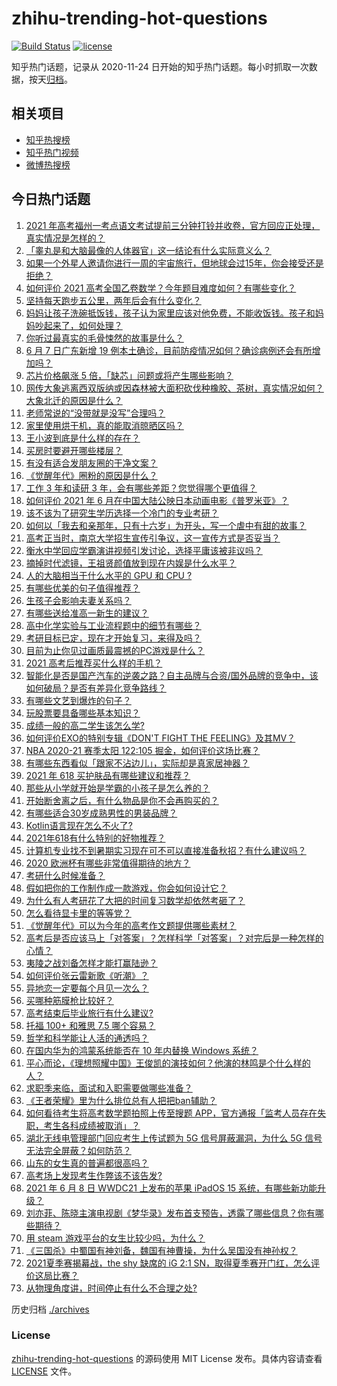 # zhihu-trending-hot-questions

[![Build Status](https://github.com/justjavac/zhihu-trending-hot-questions/workflows/ci/badge.svg?branch=master)](https://github.com/justjavac/zhihu-trending-hot-questions/actions)
[![license](https://img.shields.io/github/license/justjavac/zhihu-trending-hot-questions)](https://github.com/justjavac/zhihu-trending-hot-questions/blob/master/LICENSE)

知乎热门话题，记录从 2020-11-24 日开始的知乎热门话题。每小时抓取一次数据，按天[归档](./archives)。

## 相关项目

- [知乎热搜榜](https://github.com/justjavac/zhihu-trending-top-search)
- [知乎热门视频](https://github.com/justjavac/zhihu-trending-hot-video)
- [微博热搜榜](https://github.com/justjavac/weibo-trending-hot-search)

## 今日热门话题

<!-- BEGIN -->
<!-- 最后更新时间 Wed Jun 09 2021 05:02:49 GMT+0800 (China Standard Time) -->

1. [2021
   年高考福州一考点语文考试提前三分钟打铃并收卷，官方回应正处理，真实情况是怎样的？](https://www.zhihu.com/question/463603842)
2. [「睾丸是和大脑最像的人体器官」这一结论有什么实际意义么？](https://www.zhihu.com/question/463156456)
3. [如果一个外星人邀请你进行一周的宇宙旅行，但地球会过15年，你会接受还是拒绝？](https://www.zhihu.com/question/463336626)
4. [如何评价 2021
   高考全国乙卷数学？今年题目难度如何？有哪些变化？](https://www.zhihu.com/question/463681824)
5. [坚持每天跑步五公里，两年后会有什么变化？](https://www.zhihu.com/question/418315082)
6. [妈妈让孩子洗碗抵饭钱，孩子认为家里应该对他免费，不能收饭钱。孩子和妈妈吵起来了，如何处理？](https://www.zhihu.com/question/463356821)
7. [你听过最真实的毛骨悚然的故事是什么？](https://www.zhihu.com/question/458168131)
8. [6 月 7 日广东新增 19
   例本土确诊，目前防疫情况如何？确诊病例还会有所增加吗？](https://www.zhihu.com/question/463806780)
9. [芯片价格飙涨 5 倍，「缺芯」问题或将产生哪些影响？](https://www.zhihu.com/question/463574415)
10. [网传大象逃离西双版纳或因森林被大面积砍伐种橡胶、茶树，真实情况如何？大象北迁的原因是什么？](https://www.zhihu.com/question/463575906)
11. [老师常说的“没带就是没写”合理吗？](https://www.zhihu.com/question/457033055)
12. [家里使用烘干机，真的能取消晾晒区吗？](https://www.zhihu.com/question/450607143)
13. [王小波到底是什么样的存在？](https://www.zhihu.com/question/27333174)
14. [买房时要避开哪些楼层？](https://www.zhihu.com/question/447920355)
15. [有没有适合发朋友圈的干净文案？](https://www.zhihu.com/question/427302918)
16. [《觉醒年代》圈粉的原因是什么？](https://www.zhihu.com/question/460648920)
17. [工作 3 年和读研 3 年，会有哪些差距？您觉得哪个更值得？](https://www.zhihu.com/question/463621272)
18. [如何评价 2021 年 6
    月在中国大陆公映日本动画电影《普罗米亚》？](https://www.zhihu.com/question/462217273)
19. [该不该为了研究生学历选择一个冷门的专业考研？](https://www.zhihu.com/question/458850143)
20. [如何以「我去和亲那年，只有十六岁」为开头，写一个虐中有甜的故事？](https://www.zhihu.com/question/437988845)
21. [高考正当时，南京大学招生宣传引争议，这一宣传方式是否妥当？](https://www.zhihu.com/question/463702038)
22. [衡水中学回应学霸演讲视频引发讨论，选择平庸该被非议吗？](https://www.zhihu.com/question/462967509)
23. [摘掉时代滤镜，王祖贤颜值放到现在内娱是什么水平？](https://www.zhihu.com/question/460820502)
24. [人的大脑相当于什么水平的 GPU 和 CPU ?](https://www.zhihu.com/question/404006982)
25. [有哪些优美的句子值得推荐？](https://www.zhihu.com/question/459600599)
26. [生孩子会影响夫妻关系吗？](https://www.zhihu.com/question/369792300)
27. [有哪些送给准高一新生的建议？](https://www.zhihu.com/question/49779691)
28. [高中化学实验与工业流程题中的细节有哪些？](https://www.zhihu.com/question/383773565)
29. [考研目标已定，现在才开始复习，来得及吗？](https://www.zhihu.com/question/463136813)
30. [目前为止你见过画质最震撼的PC游戏是什么？](https://www.zhihu.com/question/334549140)
31. [2021 高考后推荐买什么样的手机？](https://www.zhihu.com/question/460386683)
32. [智能化是否是国产汽车的逆袭之路？自主品牌与合资/国外品牌的竞争中，该如何破局？是否有差异化竞争路线？](https://www.zhihu.com/question/436854466)
33. [有哪些文艺到爆炸的句子？](https://www.zhihu.com/question/308829198)
34. [玩股票要具备哪些基本知识？](https://www.zhihu.com/question/19807409)
35. [成绩一般的高二学生该怎么学?](https://www.zhihu.com/question/463170914)
36. [如何评价EXO的特别专辑《DON'T FIGHT THE
    FEELING》及其MV？](https://www.zhihu.com/question/458831246)
37. [NBA 2020-21 赛季太阳 122:105
    掘金，如何评价这场比赛？](https://www.zhihu.com/question/463814681)
38. [有哪些东西看似「跟家不沾边儿」，实际却是真家居神器？](https://www.zhihu.com/question/454606011)
39. [2021 年 618 买护肤品有哪些建议和推荐？](https://www.zhihu.com/question/397144646)
40. [那些从小学就开始是学霸的小孩子是怎么养的？](https://www.zhihu.com/question/427567462)
41. [开始断舍离之后，有什么物品是你不会再购买的？](https://www.zhihu.com/question/457895008)
42. [有哪些适合30岁成熟男性的男装品牌？](https://www.zhihu.com/question/265777777)
43. [Kotlin语言现在怎么不火了?](https://www.zhihu.com/question/461471019)
44. [2021年618有什么特别的好物推荐？](https://www.zhihu.com/question/461478895)
45. [计算机专业找不到暑期实习现在可不可以直接准备秋招？有什么建议吗？](https://www.zhihu.com/question/459194394)
46. [2020 欧洲杯有哪些非常值得期待的地方？](https://www.zhihu.com/question/463813116)
47. [考研什么时候准备？](https://www.zhihu.com/question/46869085)
48. [假如把你的工作制作成一款游戏，你会如何设计它？](https://www.zhihu.com/question/462775862)
49. [为什么有人考研花了大把的时间复习数学却依然考砸了？](https://www.zhihu.com/question/390760713)
50. [怎么看待显卡里的等等党？](https://www.zhihu.com/question/448323212)
51. [《觉醒年代》可以为今年的高考作文题提供哪些素材？](https://www.zhihu.com/question/463608592)
52. [高考后是否应该马上「对答案」？怎样科学「对答案」？对完后是一种怎样的心情？](https://www.zhihu.com/question/463614773)
53. [夷陵之战刘备怎样才能打赢陆逊？](https://www.zhihu.com/question/463713654)
54. [如何评价张云雷新歌《听潮》？](https://www.zhihu.com/question/463789122)
55. [异地恋一定要每个月见一次么？](https://www.zhihu.com/question/459310231)
56. [买哪种筋膜枪比较好？](https://www.zhihu.com/question/376327980)
57. [高考结束后毕业旅行有什么建议?](https://www.zhihu.com/question/459962607)
58. [托福 100+ 和雅思 7.5 哪个容易？](https://www.zhihu.com/question/26489793)
59. [哲学和科学能让人活的通透吗？](https://www.zhihu.com/question/463258300)
60. [在国内华为的鸿蒙系统能否在 10 年内替换 Windows
    系统？](https://www.zhihu.com/question/462366986)
61. [平心而论，《理想照耀中国》王俊凯的演技如何？他演的林鸣是个什么样的人？](https://www.zhihu.com/question/463762791)
62. [求职季来临，面试和入职需要做哪些准备？](https://www.zhihu.com/question/462924309)
63. [《王者荣耀》里为什么排位总有人把把ban辅助？](https://www.zhihu.com/question/461168119)
64. [如何看待考生将高考数学题拍照上传至搜题
    APP，官方通报「监考人员存在失职，考生各科成绩被取消」？](https://www.zhihu.com/question/463826989)
65. [湖北无线电管理部门回应考生上传试题为 5G 信号屏蔽漏洞，为什么 5G
    信号无法完全屏蔽？如何防范？](https://www.zhihu.com/question/463853973)
66. [山东的女生真的普遍都很高吗？](https://www.zhihu.com/question/389402145)
67. [高考场上发现考生作弊该不该告发?](https://www.zhihu.com/question/463567379)
68. [2021 年 6 月 8 日 WWDC21 上发布的苹果 iPadOS 15
    系统，有哪些新功能升级？](https://www.zhihu.com/question/463792155)
69. [刘亦菲、陈晓主演电视剧《梦华录》发布首支预告，透露了哪些信息？你有哪些期待？](https://www.zhihu.com/question/463707226)
70. [用 steam 游戏平台的女生比较少吗，为什么？](https://www.zhihu.com/question/451787400)
71. [《三国杀》中蜀国有神刘备，魏国有神曹操，为什么吴国没有神孙权？](https://www.zhihu.com/question/463422109)
72. [2021夏季赛揭幕战，the shy 缺席的 iG 2:1
    SN，取得夏季赛开门红，怎么评价这局比赛？](https://www.zhihu.com/question/463714199)
73. [从物理角度讲，时间停止有什么不合理之处?](https://www.zhihu.com/question/463532554)

<!-- END -->

历史归档 [./archives](./archives)

### License

[zhihu-trending-hot-questions](https://github.com/justjavac/zhihu-trending-hot-questions)
的源码使用 MIT License 发布。具体内容请查看 [LICENSE](./LICENSE) 文件。
